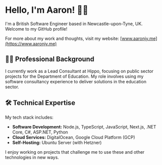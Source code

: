 # Hello, I'm Aaron! 👋🏻

I'm a British Software Engineer based in Newcastle-upon-Tyne, UK. Welcome to my GitHub profile!

For more about my work and thoughts, visit my website: [www.aaronjy.me](https://www.aaronjy.me)

## 👨‍💻 Professional Background

I currently work as a Lead Consultant at Hippo, focusing on public sector projects for the Department of Education. My role involves using my software consultancy experience to deliver solutions in the education sector.

## 🛠️ Technical Expertise

My tech stack includes:

- **Software Development:** Node.js, TypeScript, JavaScript, Next.js, .NET Core, C#, ASP.NET, Python
- **Cloud Services:** DigitalOcean, Google Cloud Platform (GCP)
- **Self-Hosting:** Ubuntu Server (with Hetzner)

I enjoy working on projects that challenge me to use these and other technologies in new ways.
